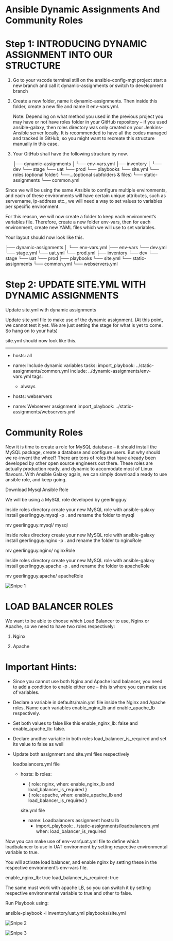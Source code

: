 # Ansible Dynamic Assignments And Community Roles

# Step 1: INTRODUCING DYNAMIC ASSIGNMENT INTO OUR STRUCTURE

1. Go to your vscode terminal still on the ansible-config-mgt project start a new branch and call it dynamic-assignments or switch to development branch

2. Create a new folder, name it dynamic-assignments. Then inside this folder, create a new file and name it env-vars.yml.

   Note: Depending on what method you used in the previous project you may have or not have roles folder in your GitHub repository – if you used ansible-galaxy, then roles directory was only created on your Jenkins-Ansible server locally. It is recommended to have all the codes managed and tracked in GitHub, so you might want to recreate this structure manually in this case.

3. Your GitHub shall have the following structure by now.

   ├── dynamic-assignments
│   └── env-vars.yml
├── inventory
│   └── dev
    └── stage
    └── uat
    └── prod
└── playbooks
    └── site.yml
└── roles (optional folder)
    └──...(optional subfolders & files)
└── static-assignments
    └── common.yml

Since we will be using the same Ansible to configure multiple environments, and each of these environments will have certain unique attributes, such as servername, ip-address etc., we will need a way to set values to variables per specific environment.

For this reason, we will now create a folder to keep each environment’s variables file. Therefore, create a new folder env-vars, then for each environment, create new YAML files which we will use to set variables.

Your layout should now look like this.

├── dynamic-assignments
│   └── env-vars.yml
├── env-vars
    └── dev.yml
    └── stage.yml
    └── uat.yml
    └── prod.yml
├── inventory
    └── dev
    └── stage
    └── uat
    └── prod
├── playbooks
    └── site.yml
└── static-assignments
    └── common.yml
    └── webservers.yml

# Step 2: UPDATE SITE.YML WITH DYNAMIC ASSIGNMENTS

Update site.yml with dynamic assignments

Update site.yml file to make use of the dynamic assignment. (At this point, we cannot test it yet. We are just setting the stage for what is yet to come. So hang on to your hats)

site.yml should now look like this.

---
- hosts: all
- name: Include dynamic variables 
  tasks:
  import_playbook: ../static-assignments/common.yml 
  include: ../dynamic-assignments/env-vars.yml
  tags:
    - always

-  hosts: webservers
- name: Webserver assignment
  import_playbook: ../static-assignments/webservers.yml

# Community Roles

Now it is time to create a role for MySQL database – it should install the MySQL package, create a database and configure users. But why should we re-invent the wheel? There are tons of roles that have already been developed by other open source engineers out there. These roles are actually production ready, and dynamic to accomodate most of Linux flavours. With Ansible Galaxy again, we can simply download a ready to use ansible role, and keep going.

Download Mysql Ansible Role

We will be using a MySQL role developed by geerlingguy

Inside roles directory create your new MySQL role with ansible-galaxy install geerlingguy.mysql -p . and rename the folder to mysql

mv geerlingguy.mysql/ mysql

Inside roles directory create your new MySQL role with ansible-galaxy install geerlingguy.nginx -p . and rename the folder to nginxRole

mv geerlingguy.nginx/ nginxRole

Inside roles directory create your new MySQL role with ansible-galaxy install geerlingguy.apache -p . and rename the folder to apacheRole

mv geerlingguy.apache/ apacheRole

![Snipe 1](https://github.com/Mirahkeyz/Darey.io-Projects/assets/134533695/aa1aef10-e36d-44e9-9a51-b8126f2090ba)

# LOAD BALANCER ROLES

We want to be able to choose which Load Balancer to use, Nginx or Apache, so we need to have two roles respectively:

1. Nginx

2. Apache

# Important Hints:

- Since you cannot use both Nginx and Apache load balancer, you need to add a condition to enable either one – this is where you can make use of variables.

- Declare a variable in defaults/main.yml file inside the Nginx and Apache roles. Name each variables enable_nginx_lb and enable_apache_lb respectively.

- Set both values to false like this enable_nginx_lb: false and enable_apache_lb: false.

- Declare another variable in both roles load_balancer_is_required and set its value to false as well

- Update both assignment and site.yml files respectively

  loadbalancers.yml file

  - hosts: lb
  roles:
    - { role: nginx, when: enable_nginx_lb and load_balancer_is_required }
    - { role: apache, when: enable_apache_lb and load_balancer_is_required }
   
    site.yml file

    
     - name: Loadbalancers assignment
       hosts: lb
         - import_playbook: ../static-assignments/loadbalancers.yml
        when: load_balancer_is_required

Now you can make use of env-vars\uat.yml file to define which loadbalancer to use in UAT environment by setting respective environmental variable to true.

You will activate load balancer, and enable nginx by setting these in the respective environment’s env-vars file.

enable_nginx_lb: true
load_balancer_is_required: true

The same must work with apache LB, so you can switch it by setting respective environmental variable to true and other to false.

Run Playbook using:

ansible-playbook -i inventory/uat.yml playbooks/site.yml

![Snipe 2](https://github.com/Mirahkeyz/Darey.io-Projects/assets/134533695/74144399-8104-4b69-8396-268fe16adad8)

![Snipe 3](https://github.com/Mirahkeyz/Darey.io-Projects/assets/134533695/f56a2f87-aa01-4ce2-b8d7-7125af3f6ece)























































































































